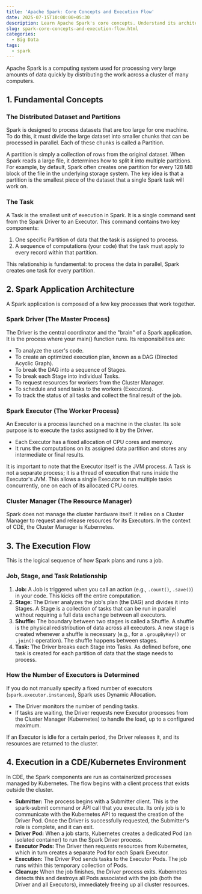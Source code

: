```yaml
---
title: 'Apache Spark: Core Concepts and Execution Flow'
date: 2025-07-15T10:00:00+05:30
description: Learn Apache Spark's core concepts. Understand its architecture with Drivers & Executors, and execution flow with Jobs, Stages, and Tasks on Kubernetes.
slug: spark-core-concepts-and-execution-flow.html
categories:
  - Big Data
tags:
  - spark
---
```


Apache Spark is a computing system used for processing very large amounts of data quickly by distributing the work across a cluster of many computers.

## 1. Fundamental Concepts
### The Distributed Dataset and Partitions
Spark is designed to process datasets that are too large for one machine. To do this, it must divide the large dataset into smaller chunks that can be processed in parallel. Each of these chunks is called a Partition.

A partition is simply a collection of rows from the original dataset. When Spark reads a large file, it determines how to split it into multiple partitions. For example, by default, Spark often creates one partition for every 128 MB block of the file in the underlying storage system. The key idea is that a partition is the smallest piece of the dataset that a single Spark task will work on.

### The Task
A Task is the smallest unit of execution in Spark. It is a single command sent from the Spark Driver to an Executor. This command contains two key components:
1. One specific Partition of data that the task is assigned to process.
2. A sequence of computations (your code) that the task must apply to every record within that partition.

This relationship is fundamental: to process the data in parallel, Spark creates one task for every partition.

## 2. Spark Application Architecture
A Spark application is composed of a few key processes that work together.

### Spark Driver (The Master Process)
The Driver is the central coordinator and the "brain" of a Spark application. It is the process where your main() function runs. Its responsibilities are:

* To analyze the user's code.
* To create an optimized execution plan, known as a DAG (Directed Acyclic Graph).
* To break the DAG into a sequence of Stages.
* To break each Stage into individual Tasks.
* To request resources for workers from the Cluster Manager.
* To schedule and send tasks to the workers (Executors).
* To track the status of all tasks and collect the final result of the job.

### Spark Executor (The Worker Process)
An Executor is a process launched on a machine in the cluster. Its sole purpose is to execute the tasks assigned to it by the Driver.

* Each Executor has a fixed allocation of CPU cores and memory.
* It runs the computations on its assigned data partition and stores any intermediate or final results.

It is important to note that the Executor itself is the JVM process. A Task is not a separate process; it is a thread of execution that runs inside the Executor's JVM. This allows a single Executor to run multiple tasks concurrently, one on each of its allocated CPU cores.

### Cluster Manager (The Resource Manager)
Spark does not manage the cluster hardware itself. It relies on a Cluster Manager to request and release resources for its Executors. In the context of CDE, the Cluster Manager is Kubernetes.

## 3. The Execution Flow
This is the logical sequence of how Spark plans and runs a job.

### Job, Stage, and Task Relationship
1. **Job:** A Job is triggered when you call an action (e.g.,  `.count()`, `.save()`) in your code. This kicks off the entire computation.
2. **Stage:** The Driver analyzes the job's plan (the DAG) and divides it into Stages. A Stage is a collection of tasks that can be run in parallel without requiring a full data exchange between all executors.
3. **Shuffle:** The boundary between two stages is called a Shuffle. A shuffle is the physical redistribution of data across all executors. A new stage is created whenever a shuffle is necessary (e.g., for a `.groupByKey()` or `.join()` operation). The shuffle happens between stages.
4. **Task:** The Driver breaks each Stage into Tasks. As defined before, one task is created for each partition of data that the stage needs to process.

### How the Number of Executors is Determined
If you do not manually specify a fixed number of executors (`spark.executor.instances`), Spark uses Dynamic Allocation.
* The Driver monitors the number of pending tasks.
* If tasks are waiting, the Driver requests new Executor processes from the Cluster Manager (Kubernetes) to handle the load, up to a configured maximum.

If an Executor is idle for a certain period, the Driver releases it, and its resources are returned to the cluster.

## 4. Execution in a CDE/Kubernetes Environment
In CDE, the Spark components are run as containerized processes managed by Kubernetes. The flow begins with a client process that exists outside the cluster.

* **Submitter:** The process begins with a Submitter client. This is the spark-submit command or API call that you execute. Its only job is to communicate with the Kubernetes API to request the creation of the Driver Pod. Once the Driver is successfully requested, the Submitter's role is complete, and it can exit.
* **Driver Pod:** When a job starts, Kubernetes creates a dedicated Pod (an isolated container) to run the Spark Driver process.
* **Executor Pods:** The Driver then requests resources from Kubernetes, which in turn creates a separate Pod for each Spark Executor.
* **Execution:** The Driver Pod sends tasks to the Executor Pods. The job runs within this temporary collection of Pods.
* **Cleanup:** When the job finishes, the Driver process exits. Kubernetes detects this and destroys all Pods associated with the job (both the Driver and all Executors), immediately freeing up all cluster resources.
